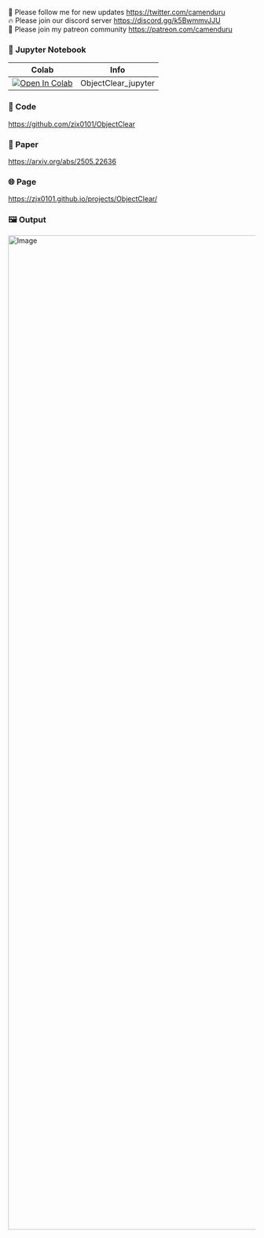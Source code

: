 🐣 Please follow me for new updates https://twitter.com/camenduru <br />
🔥 Please join our discord server https://discord.gg/k5BwmmvJJU <br />
🥳 Please join my patreon community https://patreon.com/camenduru <br />

### 🍊 Jupyter Notebook

| Colab | Info
| --- | --- |
[![Open In Colab](https://colab.research.google.com/assets/colab-badge.svg)](https://colab.research.google.com/github/camenduru/ObjectClear-jupyter/blob/main/ObjectClear_jupyter.ipynb) | ObjectClear_jupyter

### 🧬 Code
https://github.com/zjx0101/ObjectClear

### 📄 Paper
https://arxiv.org/abs/2505.22636

### 🌐 Page
https://zjx0101.github.io/projects/ObjectClear/

### 🖼 Output

<img width="2358" height="2024" alt="Image" src="https://github.com/user-attachments/assets/44b571f3-4cef-440d-a606-19c91f26ea5a" />
